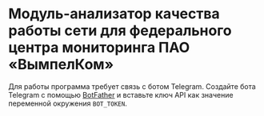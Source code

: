 # Модуль-анализатор качества работы сети для федерального центра мониторинга ПАО «ВымпелКом»
Для работы программа требует связь с ботом Telegram.
Создайте бота Telegram с помощью [BotFather](https://t.me/BotFather) и вставьте ключ API как значение переменной окружения `BOT_TOKEN`.
